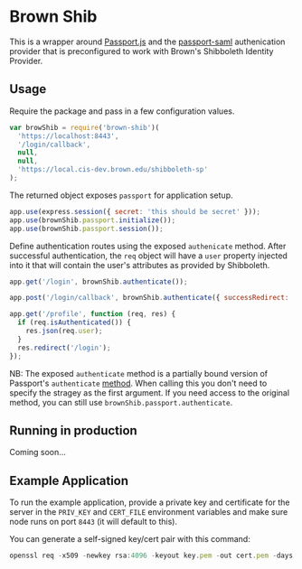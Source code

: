 Brown Shib
==========

This is a wrapper around [Passport.js](http://passportjs.org/) and the [passport-saml](https://www.npmjs.com/package/passport-saml) authenication provider that is preconfigured to work with Brown's Shibboleth Identity Provider.

## Usage
Require the package and pass in a few configuration values.

```javascript
var browShib = require('brown-shib')(
  'https://localhost:8443',
  '/login/callback',
  null,
  null,
  'https://local.cis-dev.brown.edu/shibboleth-sp'
);
```

The returned object exposes `passport` for application setup.

```javascript
app.use(express.session({ secret: 'this should be secret' }));
app.use(brownShib.passport.initialize());
app.use(brownShib.passport.session());
```

Define authentication routes using the exposed `authenicate` method. After successful authentication, the `req` object will have a `user` property injected into it that will contain the user's attributes as provided by Shibboleth.

```javascript
app.get('/login', brownShib.authenticate());

app.post('/login/callback', brownShib.authenticate({ successRedirect: '/', failureRedirect: '/error' });

app.get('/profile', function (req, res) {
  if (req.isAuthenticated()) {
    res.json(req.user);
  }
  res.redirect('/login');
});
```

NB: The exposed `authenticate` method is a partially bound version of Passport's `authenticate` [method](http://passportjs.org/docs/authenticate). When calling this you don't need to specify the stragey as the first argument. If you need access to the original method, you can still use `brownShib.passport.authenticate`.

## Running in production
Coming soon...

## Example Application
To run the example application, provide a private key and certificate for the server in the `PRIV_KEY` and `CERT_FILE` environment variables and make sure node runs on port `8443` (it will default to this).

You can generate a self-signed key/cert pair with this command:

```javascript
openssl req -x509 -newkey rsa:4096 -keyout key.pem -out cert.pem -days 365
```
